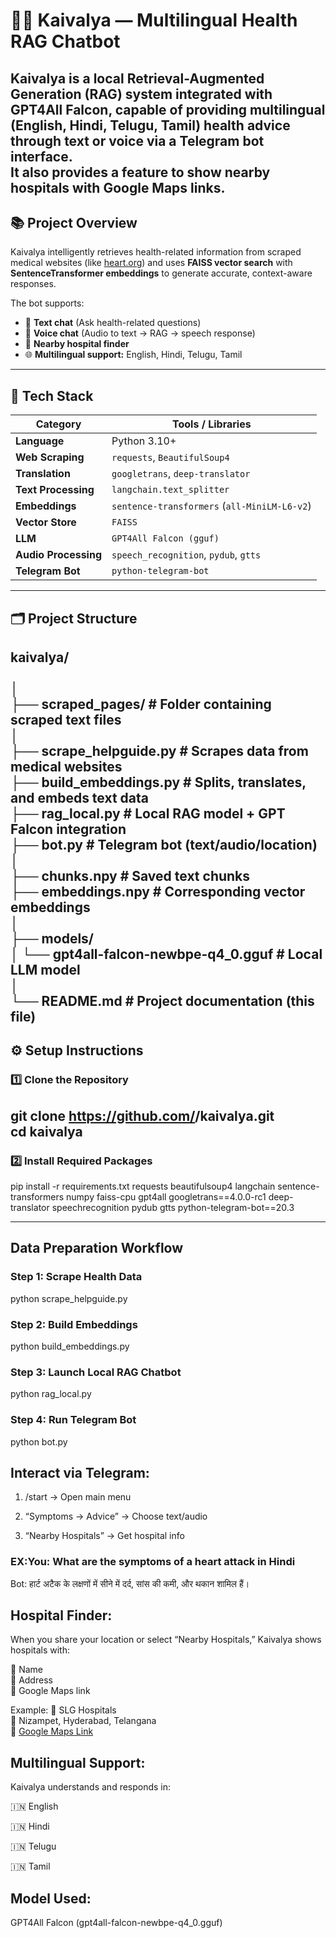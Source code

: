# 🧘‍♂️ Kaivalya — Multilingual Health RAG Chatbot

**Kaivalya** is a local **Retrieval-Augmented Generation (RAG)** system integrated with **GPT4All Falcon**, capable of providing multilingual (English, Hindi, Telugu, Tamil) health advice through **text or voice** via a **Telegram bot interface**.  
It also provides a feature to show **nearby hospitals** with Google Maps links.
---

## 📚 Project Overview

Kaivalya intelligently retrieves health-related information from scraped medical websites (like [heart.org](https://www.heart.org)) and uses **FAISS vector search** with **SentenceTransformer embeddings** to generate accurate, context-aware responses.

The bot supports:
- 💬 **Text chat** (Ask health-related questions)
- 🎤 **Voice chat** (Audio to text → RAG → speech response)
- 🏥 **Nearby hospital finder**
- 🌐 **Multilingual support:** English, Hindi, Telugu, Tamil

---

## 🧩 Tech Stack

| Category | Tools / Libraries |
|-----------|-------------------|
| **Language** | Python 3.10+ |
| **Web Scraping** | `requests`, `BeautifulSoup4` |
| **Translation** | `googletrans`, `deep-translator` |
| **Text Processing** | `langchain.text_splitter` |
| **Embeddings** | `sentence-transformers` (`all-MiniLM-L6-v2`) |
| **Vector Store** | `FAISS` |
| **LLM** | `GPT4All Falcon (gguf)` |
| **Audio Processing** | `speech_recognition`, `pydub`, `gtts` |
| **Telegram Bot** | `python-telegram-bot` |

---

## 🗂️ Project Structure

kaivalya/<br><br>
│<br>
├── scraped_pages/ # Folder containing scraped text files<br>
│<br>
├── scrape_helpguide.py # Scrapes data from medical websites<br>
├── build_embeddings.py # Splits, translates, and embeds text data<br>
├── rag_local.py # Local RAG model + GPT Falcon integration<br>
├── bot.py # Telegram bot (text/audio/location)<br>
│<br>
├── chunks.npy # Saved text chunks<br>
├── embeddings.npy # Corresponding vector embeddings<br>
│<br>
├── models/<br>
│ └── gpt4all-falcon-newbpe-q4_0.gguf # Local LLM model<br>
│<br>
└── README.md # Project documentation (this file)<br>
---

## ⚙️ Setup Instructions

### 1️⃣ Clone the Repository

git clone https://github.com/<your-username>/kaivalya.git<br>
cd kaivalya
---
### 2️⃣ Install Required Packages

pip install -r requirements.txt
requests
beautifulsoup4
langchain
sentence-transformers
numpy
faiss-cpu
gpt4all
googletrans==4.0.0-rc1
deep-translator
speechrecognition
pydub
gtts
python-telegram-bot==20.3

---
## Data Preparation Workflow

### Step 1: Scrape Health Data

python scrape_helpguide.py

### Step 2: Build Embeddings

python build_embeddings.py

### Step 3: Launch Local RAG Chatbot

python rag_local.py

### Step 4: Run Telegram Bot

python bot.py

## Interact via Telegram:

1. /start → Open main menu

2. “Symptoms → Advice” → Choose text/audio

3. “Nearby Hospitals” → Get hospital info

### EX:You: What are the symptoms of a heart attack in Hindi
Bot: हार्ट अटैक के लक्षणों में सीने में दर्द, सांस की कमी, और थकान शामिल हैं।

## Hospital Finder:
When you share your location or select “Nearby Hospitals,” Kaivalya shows hospitals with:

🏥 Name<br>
📍 Address<br>
🔗 Google Maps link<br>

Example:
🏥 SLG Hospitals  
📍 Nizampet, Hyderabad, Telangana  
🔗 [Google Maps Link](https://share.google/AVfA5qL29nL6DQkhY)

## Multilingual Support:

Kaivalya understands and responds in:

🇮🇳 English

🇮🇳 Hindi

🇮🇳 Telugu

🇮🇳 Tamil

## Model Used:

GPT4All Falcon (gpt4all-falcon-newbpe-q4_0.gguf)
